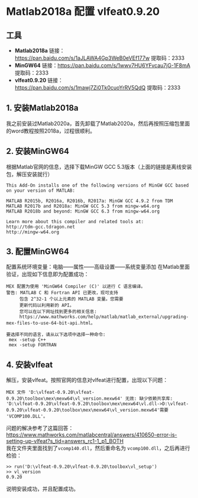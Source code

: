 # Matlab2018a 配置 vlfeat0.9.20

## 工具
- **Matlab2018a** 
链接：https://pan.baidu.com/s/1aJLAWA4Gp3WeB0eVEf177w 
提取码：2333
- **MinGW64**
链接：https://pan.baidu.com/s/1wwv7HU6YFvcau7jG-1F8mA 
提取码：2333
- **vlfeat0.9.20**
链接：https://pan.baidu.com/s/1mawj7Zi0Tk0cuoYrRV5QdQ 
提取码：2333 

## 1. 安装Matlab2018a
我之前安装过Matlab2020a，首先卸载了Matlab2020a，然后再按照压缩包里面的word教程按照2018a，过程很顺利。

## 2. 安装MinGW64
根据Matlab官网的信息，选择下载MinGW GCC 5.3版本（上面的链接是离线安装包，解压安装就行）
```
This Add-On installs one of the following versions of MinGW GCC based on your version of MATLAB:

MATLAB R2015b, R2016a, R2016b, R2017a: MinGW GCC 4.9.2 from TDM
MATLAB R2017b and R2018a: MinGW GCC 5.3 from mingw-w64.org
MATLAB R2018b and beyond: MinGW GCC 6.3 from mingw-w64.org

Learn more about this compiler and related tools at:
http://tdm-gcc.tdragon.net
http://mingw-w64.org
```

## 3. 配置MinGW64
配置系统环境变量：电脑——属性——高级设置——系统变量添加
在Matlab里面验证，出现如下信息即为配置成功：
```
MEX 配置为使用 'MinGW64 Compiler (C)' 以进行 C 语言编译。
警告: MATLAB C 和 Fortran API 已更改，现可支持
	 包含 2^32-1 个以上元素的 MATLAB 变量。您需要
	 更新代码以利用新的 API。
	 您可以在以下网址找到更多的相关信息:
	 https://www.mathworks.com/help/matlab/matlab_external/upgrading-mex-files-to-use-64-bit-api.html。

要选择不同的语言，请从以下选项中选择一种命令:
 mex -setup C++ 
 mex -setup FORTRAN
```

## 4. 安装vlfeat
解压，安装vlfeat。按照官网的信息对vlfeat进行配置，出现以下问题：
```
MEX 文件 'D:\vlfeat-0.9.20\vlfeat-0.9.20\toolbox\mex\mexw64\vl_version.mexw64' 无效: 缺少依赖共享库:
'D:\vlfeat-0.9.20\vlfeat-0.9.20\toolbox\mex\mexw64\vl.dll->D:\vlfeat-0.9.20\vlfeat-0.9.20\toolbox\mex\mexw64\vl_version.mexw64'需要 'VCOMP100.DLL'。
```
问题的解决参考了这篇回答：
https://www.mathworks.com/matlabcentral/answers/410650-error-is-setting-up-vlfeat?s_tid=answers_rc1-1_p1_BOTH  
我在文件夹里面找到了`vcomp140.dll`，然后重命名为 `vcomp100.dll`，之后再进行检验：
```
>> run('D:\vlfeat-0.9.20\vlfeat-0.9.20\toolbox\vl_setup')
>> vl_version
0.9.20
```
说明安装成功，并且配置成功。
